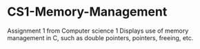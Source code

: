 # CS1-Memory-Management
Assignment 1 from Computer science 1
Displays use of memory management in C, such as double pointers, pointers, freeing, etc. 
